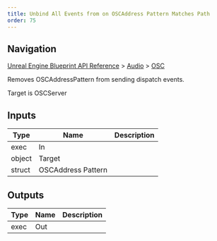 ```yaml
---
title: Unbind All Events from on OSCAddress Pattern Matches Path
order: 75
---
```

## Navigation

[Unreal Engine Blueprint API Reference](https://dev.epicgames.com/documentation/en-us/unreal-engine/BlueprintAPI) > [Audio](https://dev.epicgames.com/documentation/en-us/unreal-engine/BlueprintAPI/Audio) > [OSC](https://dev.epicgames.com/documentation/en-us/unreal-engine/BlueprintAPI/Audio/OSC)

Removes OSCAddressPattern from sending dispatch events.

Target is OSCServer

## Inputs

| Type | Name | Description |
| --- | --- | --- |
| exec | In |  |
| object | Target |  |
| struct | OSCAddress Pattern |  |

## Outputs

| Type | Name | Description |
| --- | --- | --- |
| exec | Out |  |
